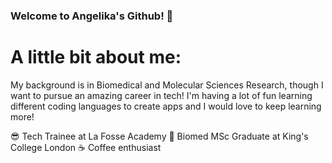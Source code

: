 ### Welcome to Angelika's Github! 🥸

# A little bit about me:
My background is in Biomedical and Molecular Sciences Research, though I want to pursue an amazing career in tech! I'm having a lot of fun learning different coding languages to create apps and I would love to keep learning more!

😎 Tech Trainee at La Fosse Academy
🧬 Biomed MSc Graduate at King's College London
☕ Coffee enthusiast


<!--
**APrudente15/APrudente15** is a ✨ _special_ ✨ repository because its `README.md` (this file) appears on your GitHub profile.

##Coding Languages:

<img src="[image.png](https://github.com/APrudente15/APrudente15/assets/110691505/3cf0a323-dd27-49d5-a2cb-95867eb3a910)" width="200" height="100">

![github-logo](https://github.com/APrudente15/APrudente15/assets/110691505/2f7728de-7145-41ec-a033-8e396595b6f4)

![coding](https://github.com/APrudente15/APrudente15/assets/110691505/f14cfa3b-51e8-46d6-92b7-f3279c3c8e68)

Here are some ideas to get you started:
- 🔭 I’m currently working on enhancing my techincal skills!
- 🌱 I’m currently learning how to be a good plant mama
- 👯 I’m looking to collaborate on fun projects!
- 🤔 I’m looking for help with ...
- 💬 Ask me about ...
- 📫 How to reach me: ...
- 😄 Pronouns: ...
- ⚡ Fun fact: ...
-->
